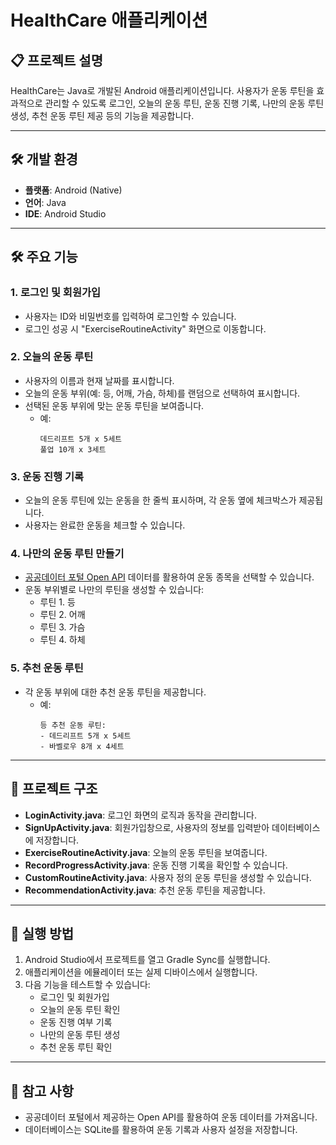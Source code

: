 # HealthCare 애플리케이션

## 📋 프로젝트 설명
HealthCare는 Java로 개발된 Android 애플리케이션입니다. 사용자가 운동 루틴을 효과적으로 관리할 수 있도록 로그인, 오늘의 운동 루틴, 운동 진행 기록, 나만의 운동 루틴 생성, 추천 운동 루틴 제공 등의 기능을 제공합니다.

---


## 🛠️ 개발 환경
- **플랫폼**: Android (Native)
- **언어**: Java
- **IDE**: Android Studio

---


## 🛠️ 주요 기능
### 1. **로그인 및 회원가입**
- 사용자는 ID와 비밀번호를 입력하여 로그인할 수 있습니다.
- 로그인 성공 시 "ExerciseRoutineActivity" 화면으로 이동합니다.

### 2. **오늘의 운동 루틴**
- 사용자의 이름과 현재 날짜를 표시합니다.
- 오늘의 운동 부위(예: 등, 어깨, 가슴, 하체)를 랜덤으로 선택하여 표시합니다.
- 선택된 운동 부위에 맞는 운동 루틴을 보여줍니다.
  - 예:
    ```
    데드리프트 5개 x 5세트
    풀업 10개 x 3세트
    ```

### 3. **운동 진행 기록**
- 오늘의 운동 루틴에 있는 운동을 한 줄씩 표시하며, 각 운동 옆에 체크박스가 제공됩니다.
- 사용자는 완료한 운동을 체크할 수 있습니다.

### 4. **나만의 운동 루틴 만들기**
- [공공데이터 포털 Open API](https://www.data.go.kr/data/15068730/fileData.do#tab-layer-openapi) 데이터를 활용하여 운동 종목을 선택할 수 있습니다.
- 운동 부위별로 나만의 루틴을 생성할 수 있습니다:
  - 루틴 1. 등
  - 루틴 2. 어깨
  - 루틴 3. 가슴
  - 루틴 4. 하체

### 5. **추천 운동 루틴**
- 각 운동 부위에 대한 추천 운동 루틴을 제공합니다.
  - 예:
    ```
    등 추천 운동 루틴:
    - 데드리프트 5개 x 5세트
    - 바벨로우 8개 x 4세트
    ```


---

## 📂 프로젝트 구조

- **LoginActivity.java**: 로그인 화면의 로직과 동작을 관리합니다.
- **SignUpActivity.java**: 회원가입창으로, 사용자의 정보를 입력받아 데이터베이스에 저장합니다.
- **ExerciseRoutineActivity.java**: 오늘의 운동 루틴을 보여줍니다.
- **RecordProgressActivity.java**: 운동 진행 기록을 확인할 수 있습니다.
- **CustomRoutineActivity.java**: 사용자 정의 운동 루틴을 생성할 수 있습니다.
- **RecommendationActivity.java**: 추천 운동 루틴을 제공합니다.

---

## 🚀 실행 방법
1. Android Studio에서 프로젝트를 열고 Gradle Sync를 실행합니다.
2. 애플리케이션을 에뮬레이터 또는 실제 디바이스에서 실행합니다.
3. 다음 기능을 테스트할 수 있습니다:
   - 로그인 및 회원가입
   - 오늘의 운동 루틴 확인
   - 운동 진행 여부 기록
   - 나만의 운동 루틴 생성
   - 추천 운동 루틴 확인

---

## 📌 참고 사항
- 공공데이터 포털에서 제공하는 Open API를 활용하여 운동 데이터를 가져옵니다.
- 데이터베이스는 SQLite를 활용하여 운동 기록과 사용자 설정을 저장합니다.

